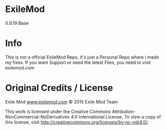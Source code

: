 # ExileMod
0.9.19 Base

# Info
This is not a official ExileMod Repo, it's just a Personal Repo where i made my fixes. If you want Support or need the latest Files, you need to visit exilemod.com

# Original Credits / License
Exile Mod
www.exilemod.com
© 2015 Exile Mod Team
 
This work is licensed under the Creative Commons Attribution-NonCommercial-NoDerivatives 4.0 International License.
To view a copy of this license, visit http://creativecommons.org/licenses/by-nc-nd/4.0/.

